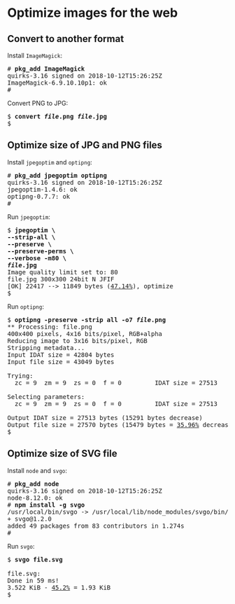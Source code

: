 # Optimize images for the web

## Convert to another format

Install `ImageMagick`:

<pre>
# <b>pkg_add ImageMagick</b>
quirks-3.16 signed on 2018-10-12T15:26:25Z
ImageMagick-6.9.10.10p1: ok
#
</pre>

Convert PNG to JPG:

<pre>
$ <b>convert <em>file</em>.png <em>file</em>.jpg</b>
$
</pre>

## Optimize size of JPG and PNG files

Install `jpegoptim` and `optipng`:

<pre>
# <b>pkg_add jpegoptim optipng</b>
quirks-3.16 signed on 2018-10-12T15:26:25Z
jpegoptim-1.4.6: ok
optipng-0.7.7: ok
#
</pre>

<!-- cut -->

Run `jpegoptim`:

<pre>
$ <b>jpegoptim \</b>
<i></i><b>--strip-all \</b>
<i></i><b>--preserve \</b>
<i></i><b>--preserve-perms \</b>
<i></i><b>--verbose -m80 \</b>
<i></i><b><em>file</em>.jpg</b>
Image quality limit set to: 80
file.jpg 300x300 24bit N JFIF
[OK] 22417 --> 11849 bytes (<u>47.14%</u>), optimize
$
</pre>

Run `optipng`:

<pre>
$ <b>optipng -preserve -strip all -o7 <em>file</em>.png</b>
** Processing: file.png
400x400 pixels, 4x16 bits/pixel, RGB+alpha
Reducing image to 3x16 bits/pixel, RGB
Stripping metadata...
Input IDAT size = 42804 bytes
Input file size = 43049 bytes

Trying:
  zc = 9  zm = 9  zs = 0  f = 0         IDAT size = 27513

Selecting parameters:
  zc = 9  zm = 9  zs = 0  f = 0         IDAT size = 27513

Output IDAT size = 27513 bytes (15291 bytes decrease)
Output file size = 27570 bytes (15479 bytes = <u>35.96%</u> decrease)
$
</pre>

## Optimize size of SVG file

Install `node` and `svgo`:

<pre>
# <b>pkg_add node</b>
quirks-3.16 signed on 2018-10-12T15:26:25Z
node-8.12.0: ok
# <b>npm install -g svgo</b>
/usr/local/bin/svgo -> /usr/local/lib/node_modules/svgo/bin/svgo
+ svgo@1.2.0
added 49 packages from 83 contributors in 1.274s
#
</pre>

Run `svgo`:

<pre>
$ <b>svgo <b>file</b>.svg</b>

file.svg:
Done in 59 ms!
3.522 KiB - <u>45.2%</u> = 1.93 KiB
$
</pre>

